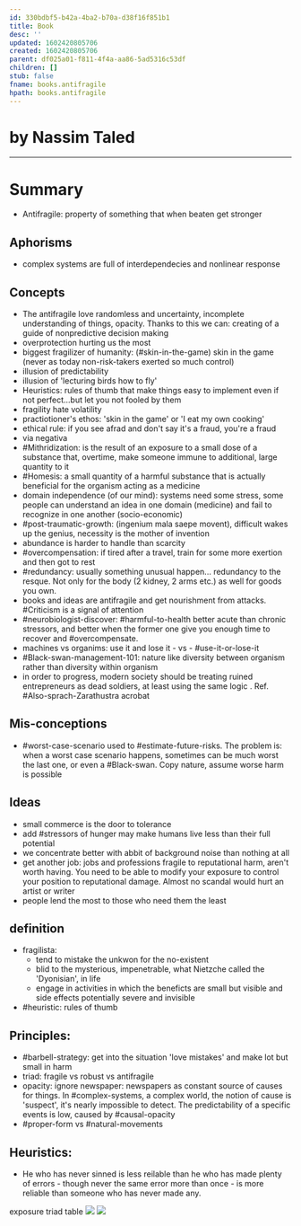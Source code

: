 ```yaml
---
id: 330bdbf5-b42a-4ba2-b70a-d38f16f851b1
title: Book
desc: ''
updated: 1602420805706
created: 1602420805706
parent: df025a01-f811-4f4a-aa86-5ad5316c53df
children: []
stub: false
fname: books.antifragile
hpath: books.antifragile
---
```

# by Nassim Taled

* * *

# Summary

- Antifragile: property of something that when beaten get stronger

## Aphorisms

- complex systems are full of interdependecies and nonlinear response

## Concepts

- The antifragile love randomless and uncertainty, incomplete understanding of things, opacity. Thanks to this we can: creating of a guide of nonpredictive decision making
- overprotection hurting us the most
- biggest fragilizer of humanity: (#skin-in-the-game) skin in the game (never as today non-risk-takers exerted so much control)
- illusion of predictability
- illusion of 'lecturing birds how to fly'
- Heuristics: rules of thumb that make things easy to implement even if not perfect...but let you not fooled by them
- fragility hate volatility
- practiotioner's ethos: 'skin in the game' or 'I eat my own cooking'
- ethical rule: if you see afrad and don't say it's a fraud, you're a fraud
- via negativa
- \#Mithridization: is the result of an exposure to a small dose of a substance that, overtime, make someone immune to additional, large quantity to it
- \#Homesis: a small quantity of a harmful substance that is actually beneficial for the organism acting as a medicine
- domain independence (of our mind): systems need some stress, some people can understand an idea in one domain (medicine) and fail to recognize in one another (socio-economic)
- \#post-traumatic-growth: (ingenium mala saepe movent), difficult wakes up the genius, necessity is the mother of invention
- abundance is harder to handle than scarcity
- \#overcompensation: if tired after a travel, train for some more exertion and then got to rest
- \#redundancy: usually something unusual happen... redundancy to the resque. Not only for the body (2 kidney, 2 arms etc.) as well for goods you own.
- books and ideas are antifragile and get nourishment from attacks. #Criticism is a signal of attention
- \#neurobiologist-discover: #harmful-to-health better acute than chronic stressors, and better when the former one give you enough time to recover and #overcompensate.
- machines vs organims: use it and lose it - vs - #use-it-or-lose-it
- \#Black-swan-management-101: nature like diversity between organism rather than diversity within organism
- in order to progress, modern society should be treating ruined entrepreneurs as dead soldiers, at least using the same logic . Ref. #Also-sprach-Zarathustra acrobat

## Mis-conceptions

- \#worst-case-scenario used to #estimate-future-risks. The problem is: when a worst case scenario happens, sometimes can be much worst the last one, or even a #Black-swan. Copy nature, assume worse harm is possible

## Ideas

- small commerce is the door to tolerance
- add #stressors of hunger may make humans live less than their full potential
- we concentrate better with abbit of background noise than nothing at all
- get another job: jobs and professions fragile to reputational harm, aren't worth having. You need to be able to modify your exposure to control your position to reputational damage.
  Almost no scandal would hurt an artist or writer
- people lend the most to those who need them the least

## definition

- fragilista: 
  - tend to mistake the unkwon for the no-existent
  - blid to the mysterious, impenetrable, what Nietzche called the 'Dyonisian', in life
  - engage in activities in which the beneficts are small but visible and side effects potentially severe and invisible
- \#heuristic: rules of thumb

## Principles:

- \#barbell-strategy: get into the situation 'love mistakes' and make lot but small in harm
- triad: fragile vs robust vs antifragile
- opacity: ignore newspaper: newspapers as constant source of causes for things. In #complex-systems, a complex world, the notion of cause is 'suspect', it's nearly impossible to detect. The predictability of a specific events is low, caused by #causal-opacity
- \#proper-form vs #natural-movements

## Heuristics:

- He who has never sinned is less reilable than he who has made plenty of errors - though never the same error more than once - is more reliable than someone who has never made any.

exposure triad table
![](dendron-template/assets//assets/images/2020-10-11-18-04-21.png)
![](dendron-template/assets//assets/images/2020-10-11-18-05-46.png)

